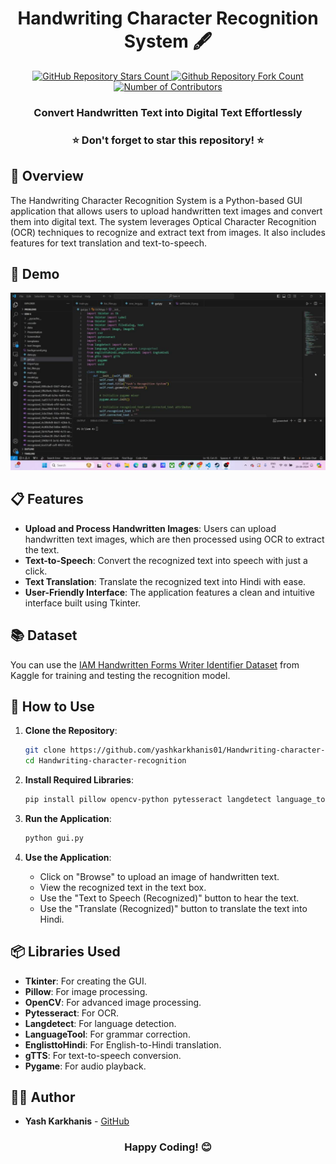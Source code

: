 <h1 align="center">Handwriting Character Recognition System 🖋️</h1>
<p align="center">
  <a href="https://github.com/yashkarkhanis01/Handwriting-character-recognition">
    <img alt="GitHub Repository Stars Count" src="https://img.shields.io/github/stars/yashkarkhanis01/Handwriting-character-recognition?style=social" />
  </a>
  <a href="https://github.com/yashkarkhanis01/Handwriting-character-recognition">
    <img alt="Github Repository Fork Count" src="https://img.shields.io/github/forks/yashkarkhanis01/Handwriting-character-recognition?style=social">
  </a>
  <a href="https://github.com/yashkarkhanis01/Handwriting-character-recognition">
    <img alt="Number of Contributors" src="https://img.shields.io/github/contributors/yashkarkhanis01/Handwriting-character-recognition?style=social">
  </a>
</p>

<h3 align="center">Convert Handwritten Text into Digital Text Effortlessly</h3>

<h3 align="center">⭐ Don't forget to star this repository! ⭐</h3>

## 📖 Overview

The Handwriting Character Recognition System is a Python-based GUI application that allows users to upload handwritten text images and convert them into digital text. The system leverages Optical Character Recognition (OCR) techniques to recognize and extract text from images. It also includes features for text translation and text-to-speech.

## 🎥 Demo

![Demo](https://github.com/yashkarkhanis01/Handwriting-character-recognition/blob/main/Screenshot/output.png)

## 📋 Features

- **Upload and Process Handwritten Images**: Users can upload handwritten text images, which are then processed using OCR to extract the text.
- **Text-to-Speech**: Convert the recognized text into speech with just a click.
- **Text Translation**: Translate the recognized text into Hindi with ease.
- **User-Friendly Interface**: The application features a clean and intuitive interface built using Tkinter.

## 📚 Dataset

You can use the [IAM Handwritten Forms Writer Identifier Dataset](https://www.kaggle.com/code/naderabdalghani/iam-handwritten-forms-writer-identifier/input) from Kaggle for training and testing the recognition model.


## 🚀 How to Use

1. **Clone the Repository**:
    ```bash
    git clone https://github.com/yashkarkhanis01/Handwriting-character-recognition.git
    cd Handwriting-character-recognition
    ```

2. **Install Required Libraries**:
    ```bash
    pip install pillow opencv-python pytesseract langdetect language_tool_python englisttohindi gtts pygame
    ```

3. **Run the Application**:
    ```bash
    python gui.py
    ```

4. **Use the Application**:
    - Click on "Browse" to upload an image of handwritten text.
    - View the recognized text in the text box.
    - Use the "Text to Speech (Recognized)" button to hear the text.
    - Use the "Translate (Recognized)" button to translate the text into Hindi.

## 📦 Libraries Used

- **Tkinter**: For creating the GUI.
- **Pillow**: For image processing.
- **OpenCV**: For advanced image processing.
- **Pytesseract**: For OCR.
- **Langdetect**: For language detection.
- **LanguageTool**: For grammar correction.
- **EnglisttoHindi**: For English-to-Hindi translation.
- **gTTS**: For text-to-speech conversion.
- **Pygame**: For audio playback.

## 👨‍💻 Author

- **Yash Karkhanis** - [GitHub](https://github.com/yashkarkhanis01)

<h3 align="center">Happy Coding! 😊</h3>
